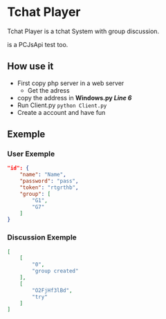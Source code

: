 # Tchat Player

Tchat Player is a tchat System with group discussion.

is a PCJsApi test too.

## How use it

* First copy php server in a web server
  * Get the adress
* copy the address in **Windows.py *Line 6***
* Run Client.py ```python Client.py```
* Create a account and have fun


## Exemple
### User Exemple

```json
"id": {
    "name": "Name",
    "password": "pass",
    "token": "rtgrthb",
    "group": [
        "G1",
        "G7"
    ]
}
```

### Discussion Exemple
```json
[
    [
        "0",
        "group created"
    ],
    [
        "O2FjHf3lBd",
        "try"
    ]
]
```